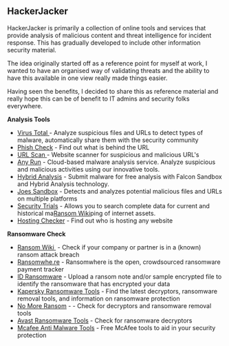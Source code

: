 <h2 dir="auto"><strong>HackerJacker</strong></h2>
<p dir="auto">HackerJacker is primarily a collection of online tools and services that provide analysis of malicious content and threat intelligence for incident response. This has gradually developed to include other information security material.</p>
<p dir="auto">The idea originally started off as a reference point for myself at work, I wanted to have an organised way of validating threats and the ability to have this available in one view really made things easier.</p>
<p dir="auto">Having seen the benefits, I decided to share this as reference material and really hope this can be of benefit to IT admins and security folks everywhere.</p>
<p dir="auto"><strong>Analysis Tools</strong></p>
<ul dir="auto">
<li><a title="Virus Total" href="https://www.virustotal.com/gui/home/url" target="_blank" rel="nofollow">Virus Total&nbsp;</a>- Analyze suspicious files and URLs to detect types of malware, automatically share them with the security community</li>
<li><a href="https://phishcheck.me/" target="_blank" rel="nofollow">Phish Check</a>&nbsp;- Find out what is behind the URL</li>
<li><a href="https://urlscan.io/" target="_blank" rel="nofollow">URL Scan&nbsp;</a>- Website scanner for suspicious and malicious URL's</li>
<li><a href="https://app.any.run/" target="_blank" rel="nofollow">Any Run</a>&nbsp;- Cloud-based malware analysis service. Analyze suspicious and malicious activities using our innovative tools.</li>
<li><a href="https://www.hybrid-analysis.com/" target="_blank" rel="nofollow">Hybrid Analysis</a>&nbsp;- Submit malware for free analysis with Falcon Sandbox and Hybrid Analysis technology.&nbsp;</li>
<li><a href="https://www.joesandbox.com/#windows" target="_blank" rel="nofollow">Joes Sandbox</a>&nbsp;- Detects and analyzes potential malicious files and URLs on multiple platforms</li>
<li><a href="https://securitytrails.com/dns-trails" target="_blank" rel="nofollow">Security Trials</a>&nbsp;-&nbsp;Allows you to search complete data for current and historical ma<a href="https://ransom.wiki/">Ransom Wiki</a>ping of internet assets.</li>
<li><a href="https://hostingchecker.com/" target="_blank" rel="nofollow">Hosting Checker</a>&nbsp;-&nbsp;Find out who is hosting any website</li>
</ul>
<p><strong>Ransomware Check</strong></p>
<ul>
<li><a href="https://ransom.wiki/" target="_blank">Ransom Wiki&nbsp;</a>&nbsp;- Check if your company or partner is in a (known) ransom attack breach</li>
<li><a href="https://ransomwhe.re/" target="_blank">Ransomwhe.re</a>&nbsp;-&nbsp;Ransomwhere is the open, crowdsourced ransomware payment tracker</li>
<li><a href="https://id-ransomware.malwarehunterteam.com/" target="_blank">ID Ransomware</a>&nbsp;-&nbsp;Upload a ransom note and/or sample encrypted file to identify the ransomware that has encrypted your data</li>
<li><a href="https://noransom.kaspersky.com/" target="_blank">Kapersky Ransomware Tools</a>&nbsp;- Find the latest decryptors, ransomware removal tools, and information on ransomware protection</li>
<li><a href="https://www.nomoreransom.org/crypto-sheriff.php" target="_blank">No More Ransom</a>&nbsp;-&nbsp;- Check for decryptors and ransomware removal tools</li>
<li><a href="https://www.avast.com/ransomware-decryption-tools#pc" target="_blank">Avast Ransomware Tools</a>&nbsp;- Check for ransomware decryptors</li>
<li><a href="https://www.mcafee.com/enterprise/en-us/downloads/free-tools.html" target="_blank">Mcafee Anti Malware Tools</a>&nbsp;- Free McAfee tools to aid in your security protection</li>
</ul>

